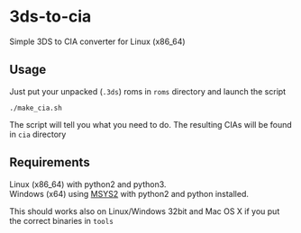 # 3ds-to-cia
Simple 3DS to CIA converter for Linux (x86_64)

## Usage
Just put your unpacked (`.3ds`) roms in `roms` directory and launch the script
```
./make_cia.sh
```
The script will tell you what you need to do.
The resulting CIAs will be found in `cia` directory

## Requirements
Linux (x86_64) with python2 and python3.  
Windows (x64) using [MSYS2](http://msys2.github.io) with python2 and python installed.

This should works also on Linux/Windows 32bit and Mac OS X if you put the correct binaries in `tools`
